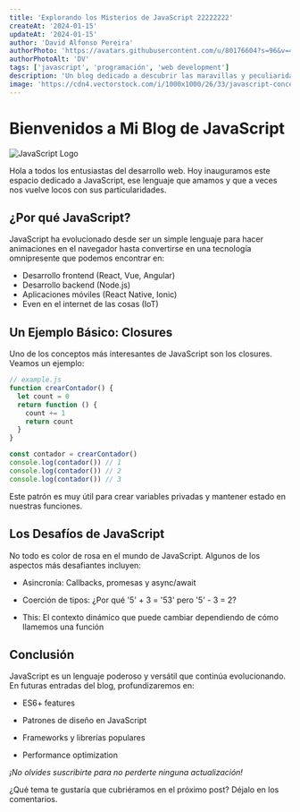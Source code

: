 ```yaml
---
title: 'Explorando los Misterios de JavaScript 22222222'
createAt: '2024-01-15'
updateAt: '2024-01-15'
author: 'David Alfonso Pereira'
authorPhoto: 'https://avatars.githubusercontent.com/u/80176604?s=96&v=4'
authorPhotoAlt: 'DV'
tags: ['javascript', 'programación', 'web development']
description: 'Un blog dedicado a descubrir las maravillas y peculiaridades de JavaScript, el lenguaje de la web.'
image: 'https://cdn4.vectorstock.com/i/1000x1000/26/33/javascript-concept-banner-header-vector-24192633.jpg'
---
```


# Bienvenidos a Mi Blog de JavaScript

![JavaScript Logo](https://cdn4.vectorstock.com/i/1000x1000/26/33/javascript-concept-banner-header-vector-24192633.jpg)

Hola a todos los entusiastas del desarrollo web. Hoy inauguramos este espacio dedicado a JavaScript, ese lenguaje que amamos y que a veces nos vuelve locos con sus particularidades.

## ¿Por qué JavaScript?

JavaScript ha evolucionado desde ser un simple lenguaje para hacer animaciones en el navegador hasta convertirse en una tecnología omnipresente que podemos encontrar en:

- Desarrollo frontend (React, Vue, Angular)
- Desarrollo backend (Node.js)
- Aplicaciones móviles (React Native, Ionic)
- Even en el internet de las cosas (IoT)

## Un Ejemplo Básico: Closures

Uno de los conceptos más interesantes de JavaScript son los closures. Veamos un ejemplo:

```javascript
// example.js
function crearContador() {
  let count = 0
  return function () {
    count += 1
    return count
  }
}

const contador = crearContador()
console.log(contador()) // 1
console.log(contador()) // 2
console.log(contador()) // 3
```

Este patrón es muy útil para crear variables privadas y mantener estado en nuestras funciones.

## Los Desafíos de JavaScript

No todo es color de rosa en el mundo de JavaScript. Algunos de los aspectos más desafiantes incluyen:

- Asincronía: Callbacks, promesas y async/await

- Coerción de tipos: ¿Por qué '5' + 3 = '53' pero '5' - 3 = 2?

- This: El contexto dinámico que puede cambiar dependiendo de cómo llamemos una función

## Conclusión

JavaScript es un lenguaje poderoso y versátil que continúa evolucionando. En futuras entradas del blog, profundizaremos en:

- ES6+ features

- Patrones de diseño en JavaScript

- Frameworks y librerías populares

- Performance optimization

_¡No olvides suscribirte para no perderte ninguna actualización!_

¿Qué tema te gustaría que cubriéramos en el próximo post? Déjalo en los comentarios.
